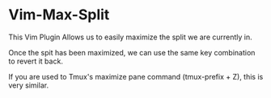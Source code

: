 # Vim-Max-Split

This Vim Plugin Allows us to easily maximize the split we are currently in. 

Once the spit has been maximized, we can use the same key combination to revert it back.

If you are used to Tmux's maximize pane command (tmux-prefix + Z), this is very similar.

